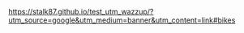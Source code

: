 https://stalk87.github.io/test_utm_wazzup/?utm_source=google&utm_medium=banner&utm_content=link#bikes
